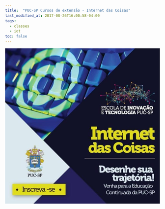 ```yaml
---
title:  "PUC-SP Cursos de extensão - Internet das Coisas"
last_modified_at: 2017-08-26T16:00:58-04:00
tags:
  - classes
  - iot
toc: false
---
```


![](/assets/images/posts/2017-03-01-puc.jpeg)
